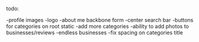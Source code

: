 todo:

-profile images
-logo
-about me backbone form
-center search bar
-buttons for categories on root static
-add more categories
-ability to add photos to businesses/reviews
-endless businesses
-fix spacing on categories title
